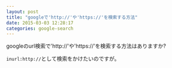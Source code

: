 ```yaml
---
layout: post
title: "googleで'http://'や'https://'を検索する方法"
date: 2015-03-03 12:28:17
categories: google-search
---
```

<p>googleのurl検索で'http://'や'https://'を検索する方法はありますか?</p>

<p><code>inurl:http://</code>として検索をかけたいのですが。</p>
